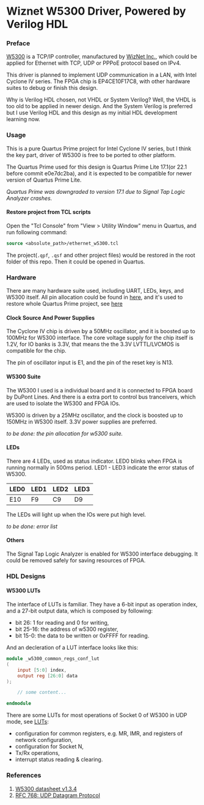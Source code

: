 # Wiznet W5300 Driver, Powered by Verilog HDL

### Preface

[W5300](https://www.wiznet.io/product-item/w5300/) is a TCP/IP controller, manufactured by [WizNet Inc.](https://wiznet.io/), which could be applied for Ethernet with TCP, UDP or PPPoE protocol based on IPv4.

This driver is planned to implement UDP communication in a LAN, with Intel Cyclone IV series. The FPGA chip is EP4CE10F17C8, with other hardware suites to debug or finish this design.

Why is Verilog HDL chosen, not VHDL or System Verilog? Well, the VHDL is too old to be applied in newer design. And the System Verilog is preferred but I use Verilog HDL and this design as my initial HDL development learning now.

### Usage

This is a pure Quartus Prime project for Intel Cyclone IV series, but I think the key part, driver of W5300 is free to be ported to other platform.

The Quartus Prime used for this design is Quartus Prime Lite 17.1(or 22.1 before commit e0e7dc2ba), and it is expected to be compatible for newer version of Quartus Prime Lite.

*Quartus Prime was downgraded to version 17.1 due to Signal Tap Logic Analyzer crashes.*

#### Restore project from TCL scripts

Open the "Tcl Console" from "View > Utility Window" menu in Quartus, and run following command:

```tcl
source <absolute_path>/ethernet_w5300.tcl
```

The project(`.qpf`, `.qsf` and other project files) would be restored in the root folder of this repo. Then it could be opened in Quartus.

### Hardware

There are many hardware suite used, including UART, LEDs, keys, and W5300 itself. All pin allocation could be found in [here](./ethernet_w5300.tcl), and it's used to restore whole Quartus Prime project, see [here](#Usage)

#### Clock Source And Power Supplies

The Cyclone IV chip is driven by a 50MHz oscillator, and it is boosted up to 100MHz for W5300 interface. The core voltage supply for the chip itself is 1.2V, for IO banks is 3.3V, that means the the 3.3V LVTTL/LVCMOS is compatible for the chip.

The pin of oscillator input is E1, and the pin of the reset key is N13.

#### W5300 Suite

The W5300 I used is a individual board and it is connected to FPGA board by DuPont Lines. And there is a extra port to control bus tranceivers, which are used to isolate the W5300 and FPGA IOs.

W5300 is driven by a 25MHz oscillator, and the clock is boosted up to 150MHz in W5300 itself. 3.3V power supplies are preferred.

*to be done: the pin allocation for w5300 suite.*

#### LEDs

There are 4 LEDs, used as status indicator. LED0 blinks when FPGA is running normally in 500ms period. LED1 - LED3 indicate the error status of W5300.

LED0 | LED1 | LED2 | LED3
--- | --- | --- | ---
E10 | F9 | C9 | D9

The LEDs will light up when the IOs were put high level.

*to be done: error list*

#### Others

The Signal Tap Logic Analyzer is enabled for W5300 interface debugging. It could be removed safely for saving resources of FPGA.

### HDL Designs

#### W5300 LUTs

The interface of LUTs is familiar. They have a 6-bit input as operation index, and a 27-bit output data, which is composed by following:

- bit 26: 1 for reading and 0 for writing,
- bit 25-16: the address of w5300 register,
- bit 15-0: the data to be written or 0xFFFF for reading.

And an decleration of a LUT interface looks like this:

```verilog
module _w5300_common_regs_conf_lut
(
    input [5:0] index,
    output reg [26:0] data
);

    // some content...

endmodule
```

There are some LUTs for most operations of Socket 0 of W5300 in UDP mode, see [LUTs](./src/w5300/luts/):

- configuration for common registers, e.g. MR, IMR, and registers of network configuration,
- configuration for Socket N,
- Tx/Rx operations,
- interrupt status reading & clearing.

### References

1. [W5300 datasheet v1.3.4](https://www.wiznet.io/wp-content/uploads/wiznethome/Chip/W5300/Documents/W5300_DS_V134E.pdf)
2. [RFC 768: UDP Datagram Protocol](https://www.rfc-editor.org/rfc/rfc768)
